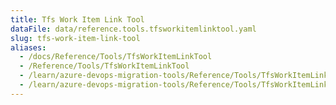 ```yaml
---
title: Tfs Work Item Link Tool
dataFile: data/reference.tools.tfsworkitemlinktool.yaml
slug: tfs-work-item-link-tool
aliases:
  - /docs/Reference/Tools/TfsWorkItemLinkTool
  - /Reference/Tools/TfsWorkItemLinkTool
  - /learn/azure-devops-migration-tools/Reference/Tools/TfsWorkItemLinkTool
  - /learn/azure-devops-migration-tools/Reference/Tools/TfsWorkItemLinkTool/index.md
---
```

